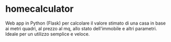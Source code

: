# homecalculator
Web app in Python (Flask) per calcolare il valore stimato di una casa in base ai metri quadri, al prezzo al mq, allo stato dell'immobile e altri parametri. Ideale per un utilizzo semplice e veloce.
